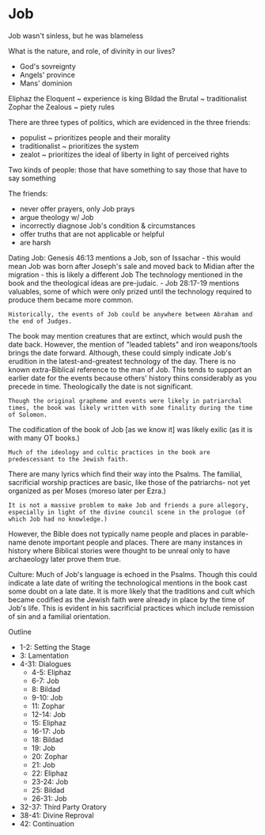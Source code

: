 # Job


Job wasn't sinless, but he was blameless


What is the nature, and role, of divinity in our lives?
- God's sovreignty
- Angels' province
- Mans' dominion


Eliphaz the Eloquent ~ experience is king
Bildad the Brutal ~ traditionalist
Zophar the Zealous ~ piety rules

There are three types of politics, which are evidenced in the three friends:
* populist ~ prioritizes people and their morality
* traditionalist ~ prioritizes the system
* zealot ~ prioritizes the ideal of liberty in light of perceived rights


Two kinds of people:
	those that have something to say
	those that have to say something

The friends:
* never offer prayers, only Job prays
* argue theology w/ Job
* incorrectly diagnose Job's condition & circumstances
* offer truths that are not applicable or helpful
* are harsh


Dating Job:
	Genesis 46:13 mentions a Job, son of Issachar
		- this would mean Job was born after Joseph's sale and moved back to Midian after the migration
	  - this is likely a different Job
	The technology mentioned in the book and the theological ideas are pre-judaic.
	- Job 28:17-19 mentions valuables, some of which were only prized until the technology required to produce them became more common.
  
	Historically, the events of Job could be anywhere between Abraham and the end of Judges.
The book may mention creatures that are extinct, which would push the date back.
However, the mention of "leaded tablets" and iron weapons/tools brings the date forward.
Although, these could simply indicate Job's erudition in the latest-and-greatest technology of the day.
There is no known extra-Biblical reference to the man of Job.
This tends to support an earlier date for the events because others' history thins considerably as you precede in time.
Theologically the date is not significant.

	Though the original grapheme and events were likely in patriarchal times, the book was likely written with some finality during the time of Solomon.
The codification of the book of Job [as we know it] was likely exilic (as it is with many OT books.)

	Much of the ideology and cultic practices in the book are predescessant to the Jewish faith.
There are many lyrics which find their way into the Psalms.
The familial, sacrificial worship practices are basic, like those of the patriarchs- not yet organized as per Moses (moreso later per Ezra.)
	
	It is not a massive problem to make Job and friends a pure allegory, especially in light of the divine council scene in the prologue (of which Job had no knowledge.)
However, the Bible does not typically name people and places in parable- name denote important people and places.
There are many instances in history where Biblical stories were thought to be unreal only to have archaeology later prove them true.


Culture:
	Much of Job's language is echoed in the Psalms.
	Though this could indicate a late date of writing the technological mentions in the book cast some doubt on a late date.
	It is more likely that the traditions and cult which became codified as the Jewish faith were already in place by the time of Job's life.
	This is evident in his sacrificial practices which include remission of sin and a familial orientation.


Outline
* 1-2: Setting the Stage
* 3: Lamentation
* 4-31: Dialogues
	* 4-5: Eliphaz
	* 6-7: Job
	* 8: Bildad
	* 9-10: Job
	* 11: Zophar
	* 12-14: Job
	* 15: Eliphaz
	* 16-17: Job
	* 18: Bildad
	* 19: Job
	* 20: Zophar
	* 21: Job
	* 22: Eliphaz
	* 23-24: Job
	* 25: Bildad
	* 26-31: Job
* 32-37: Third Party Oratory
* 38-41: Divine Reproval
* 42: Continuation
